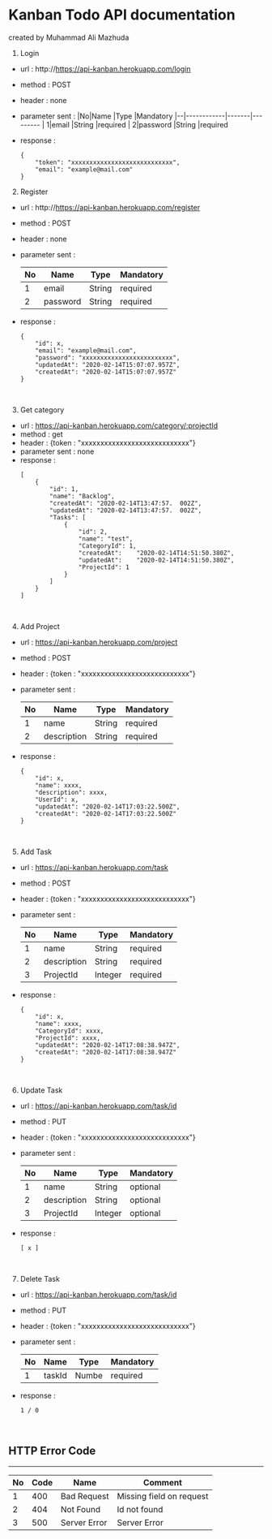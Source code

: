 # Kanban Todo API documentation
created by Muhammad Ali Mazhuda
<br>


1. Login
* url : http://https://api-kanban.herokuapp.com/login
* method : POST
* header : none
* parameter sent :
    |No|Name        |Type   |Mandatory
    |--|------------|-------|---------
    | 1|email       |String |required
    | 2|password    |String |required

* response : 
    ```
    {
        "token": "xxxxxxxxxxxxxxxxxxxxxxxxxxxx",
        "email": "example@mail.com"
    }
    ```

2. Register
* url : http://https://api-kanban.herokuapp.com/register
* method : POST
* header : none
* parameter sent : 

    |No|Name        |Type   |Mandatory
    |--|------------|-------|---------
    | 1|email       |String |required
    | 2|password    |String |required
* response : 
    ```
    {
        "id": x,
        "email": "example@mail.com",
        "password": "xxxxxxxxxxxxxxxxxxxxxxxxx",
        "updatedAt": "2020-02-14T15:07:07.957Z",
        "createdAt": "2020-02-14T15:07:07.957Z"
    }
    ```
<br>

3. Get category
* url : https://api-kanban.herokuapp.com/category/:projectId
* method : get
* header : {token : "xxxxxxxxxxxxxxxxxxxxxxxxxxxx"}
* parameter sent : none
* response : 
    ```
    [
        {
            "id": 1,
            "name": "Backlog",
            "createdAt": "2020-02-14T13:47:57.  002Z",
            "updatedAt": "2020-02-14T13:47:57.  002Z",
            "Tasks": [
                {
                    "id": 2,
                    "name": "test",
                    "CategoryId": 1,
                    "createdAt":    "2020-02-14T14:51:50.380Z",
                    "updatedAt":    "2020-02-14T14:51:50.380Z",
                    "ProjectId": 1
                }
            ]
        }
    ]
    ```
<br>

4. Add Project

* url : https://api-kanban.herokuapp.com/project
* method : POST
* header : {token : "xxxxxxxxxxxxxxxxxxxxxxxxxxxx"}
* parameter sent : 

    |No|Name        |Type   |Mandatory
    |--|------------|-------|---------
    | 1|name       |String |required
    | 2|description    |String |required
* response : 
    ```
    {
        "id": x,
        "name": xxxx,
        "description": xxxx,
        "UserId": x,
        "updatedAt": "2020-02-14T17:03:22.500Z",
        "createdAt": "2020-02-14T17:03:22.500Z"
    }
    ```
<br>

5. Add Task

* url : https://api-kanban.herokuapp.com/task
* method : POST
* header : {token : "xxxxxxxxxxxxxxxxxxxxxxxxxxxx"}
* parameter sent : 

    |No|Name        |Type   |Mandatory
    |--|------------|-------|---------
    | 1|name       |String |required
    | 2|description    |String |required
    | 3|ProjectId    |Integer |required
* response : 
    ```
    {
        "id": x,
        "name": xxxx,
        "CategoryId": xxxx,
        "ProjectId": xxxx,
        "updatedAt": "2020-02-14T17:08:38.947Z",
        "createdAt": "2020-02-14T17:08:38.947Z"
    }
    ```
<br>

6. Update Task

* url : https://api-kanban.herokuapp.com/task/id
* method : PUT
* header : {token : "xxxxxxxxxxxxxxxxxxxxxxxxxxxx"}
* parameter sent : 

    |No|Name        |Type   |Mandatory
    |--|------------|-------|---------
    | 1|name       |String |optional
    | 2|description    |String |optional
    | 3|ProjectId    |Integer |optional
* response : 
    ```
    [ x ]
    ```
<br>

7. Delete Task

* url : https://api-kanban.herokuapp.com/task/id
* method : PUT
* header : {token : "xxxxxxxxxxxxxxxxxxxxxxxxxxxx"}
* parameter sent : 

    |No|Name        |Type   |Mandatory
    |--|------------|-------|---------
    | 1|taskId       |Numbe |required
* response : 
    ```
    1 / 0
    ```
<br>

## HTTP Error Code
---

|No|Code    |Name           |Comment
|--|--------|---------------|---------
| 1|400     |Bad Request    |Missing field on request
| 2|404     |Not Found      |Id not found
| 3|500     |Server Error   |Server Error